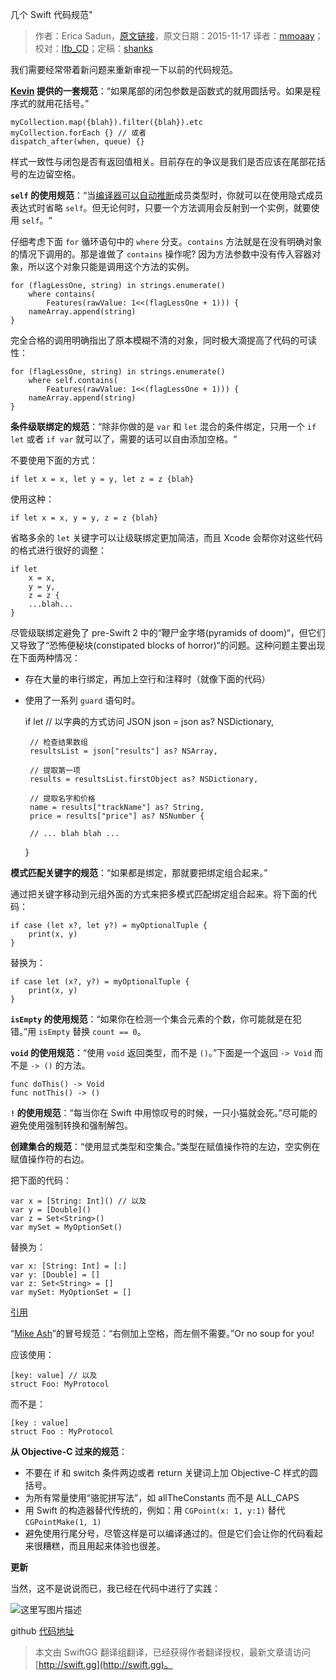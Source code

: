 几个 Swift 代码规范"

> 作者：Erica Sadun，[原文链接](http://ericasadun.com/2015/11/17/a-handful-of-swift-style-rules-swiftlang/)，原文日期：2015-11-17
> 译者：[mmoaay](http://mmoaay.photo/)；校对：[lfb_CD](http://weibo.com/lfbWb)；定稿：[shanks](http://codebuild.me/)
  








我们需要经常带着新问题来重新审视一下以前的代码规范。



**[Kevin](http://twitter.com/Eridius) 提供的一套规范**：“如果尾部的闭包参数是函数式的就用圆括号。如果是程序式的就用花括号。”

    myCollection.map({blah}).filter({blah}).etc
    myCollection.forEach {} // 或者 
    dispatch_after(when, queue) {}

样式一致性与闭包是否有返回值相关。目前存在的争议是我们是否应该在尾部花括号的左边留空格。

**`self` 的使用规范**：“当[编译器可以自动推断](http://ericasadun.com/2015/04/21/swift-occams-code-razor/)成员类型时，你就可以在使用隐式成员表达式时省略 `self`。但无论何时，只要一个方法调用会反射到一个实例，就要使用 `self`。“

仔细考虑下面 `for` 循环语句中的 `where` 分支。`contains` 方法就是在没有明确对象的情况下调用的。那是谁做了 `contains` 操作呢? 因为方法参数中没有传入容器对象，所以这个对象只能是调用这个方法的实例。

    for (flagLessOne, string) in strings.enumerate() 
        where contains(
            Features(rawValue: 1<<(flagLessOne + 1))) {
        nameArray.append(string)
    }

完全合格的调用明确指出了原本模糊不清的对象，同时极大滴提高了代码的可读性：

    for (flagLessOne, string) in strings.enumerate() 
        where self.contains(
            Features(rawValue: 1<<(flagLessOne + 1))) {
        nameArray.append(string)
    }

**条件级联绑定的规范**：“除非你做的是 `var` 和 `let` 混合的条件绑定，只用一个 `if let` 或者 `if var` 就可以了，需要的话可以自由添加空格。“

不要使用下面的方式：

    if let x = x, let y = y, let z = z {blah}

使用这种：

    if let x = x, y = y, z = z {blah}

省略多余的 `let` 关键字可以让级联绑定更加简洁，而且 Xcode 会帮你对这些代码的格式进行很好的调整：

    if let
        x = x,
        y = y,
        z = z {
        ...blah...
    }

尽管级联绑定避免了 pre-Swift 2 中的“鞭尸金字塔(pyramids of doom)“，但它们又导致了“恐怖便秘块(constipated blocks of horror)“的问题。这种问题主要出现在下面两种情况：

 - 存在大量的串行绑定，再加上空行和注释时（就像下面的代码）
 - 使用了一系列 `guard` 语句时。

    if let
        // 以字典的方式访问 JSON 
        json = json as? NSDictionary,
    
        // 检查结果数组
        resultsList = json["results"] as? NSArray,
    
        // 提取第一项
        results = resultsList.firstObject as? NSDictionary,
    
        // 提取名字和价格
        name = results["trackName"] as? String, 
        price = results["price"] as? NSNumber {
    
        // ... blah blah ...
      }

**模式匹配关键字的规范**：“如果都是绑定，那就要把绑定组合起来。”

通过把关键字移动到元组外面的方式来把多模式匹配绑定组合起来。将下面的代码：

    if case (let x?, let y?) = myOptionalTuple {
        print(x, y)
    }

替换为：

    if case let (x?, y?) = myOptionalTuple {
        print(x, y)
    }

**`isEmpty` 的使用规范**：“如果你在检测一个集合元素的个数，你可能就是在犯错。”用 `isEmpty` 替换 `count == 0`。

**`void` 的使用规范**：“使用 `void` 返回类型，而不是 `()`。”下面是一个返回 `-> Void` 而不是 `-> ()` 的方法。

    func doThis() -> Void 
    func notThis() -> ()

**`!` 的使用规范**：“每当你在 Swift 中用惊叹号的时候，一只小猫就会死。”尽可能的避免使用强制转换和强制解包。

**创建集合的规范**：“使用显式类型和空集合。”类型在赋值操作符的左边，空实例在赋值操作符的右边。

把下面的代码：

    var x = [String: Int]() // 以及
    var y = [Double]()
    var z = Set<String>()
    var mySet = MyOptionSet()

替换为：

    var x: [String: Int] = [:]
    var y: [Double] = []
    var z: Set<String> = []
    var mySet: MyOptionSet = []

[引用](https://twitter.com/_jackhl/status/646723367576276992)

“[Mike Ash](http://mikeash.com/)”的冒号规范：“右侧加上空格，而左侧不需要。”Or no soup for you!

应该使用：

    [key: value] // 以及
    struct Foo: MyProtocol

而不是：

    [key : value]
    struct Foo : MyProtocol

**从 Objective-C 过来的规范**：

 - 不要在 if 和 switch 条件两边或者 return 关键词上加 Objective-C 样式的圆括号。
 - 为所有常量使用“骆驼拼写法”，如 allTheConstants 而不是 ALL_CAPS
 - 用 Swift 的构造器替代传统的，例如：用 `CGPoint(x: 1, y:1)` 替代 `CGPointMake(1, 1)`
 - 避免使用行尾分号，尽管这样是可以编译通过的。但是它们会让你的代码看起来很糟糕，而且用起来体验也很差。

**更新**

当然，这不是说说而已，我已经在代码中进行了实践：

![这里写图片描述](http://swift.gg/img/articles/a-handful-of-swift-style-rules-swiftlang/Screen-Shot-2015-11-18-at-10.31.13-AM.png1449449055.5795417)

github [代码地址](https://github.com/erica/testlint)



> 本文由 SwiftGG 翻译组翻译，已经获得作者翻译授权，最新文章请访问 [http://swift.gg](http://swift.gg)。